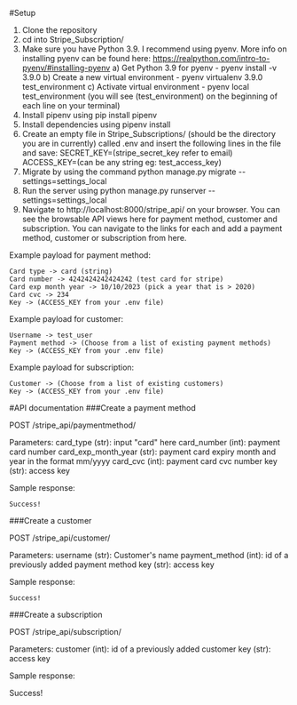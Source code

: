 #Setup 

1. Clone the repository 
2. cd into Stripe_Subscription/
3. Make sure you have Python 3.9. I recommend using pyenv. More info on installing pyenv can be found here: https://realpython.com/intro-to-pyenv/#installing-pyenv
    a) Get Python 3.9 for pyenv - pyenv install -v 3.9.0
    b) Create a new virtual environment - pyenv virtualenv 3.9.0 test_environment
    c) Activate virtual environment - pyenv local test_environment  (you will see (test_environment) on the beginning of each line on your terminal)
4. Install pipenv using pip install pipenv 
5. Install dependencies using pipenv install 
6. Create an empty file in Stripe_Subscriptions/ (should be the directory you are in currently) called .env and insert the following lines in the file and save:
    SECRET_KEY=(stripe_secret_key refer to email)
    ACCESS_KEY=(can be any string eg: test_access_key)
7. Migrate by using the command python manage.py migrate --settings=settings_local
8. Run the server using python manage.py runserver --settings=settings_local 
9. Navigate to http://localhost:8000/stripe_api/ on your browser. You can see the browsable API views here for payment method, customer and subscription. You can navigate to the links for each and add a payment method, customer or subscription from here. 

Example payload for payment method:

    Card type -> card (string)
    Card number -> 4242424242424242 (test card for stripe)
    Card exp month year -> 10/10/2023 (pick a year that is > 2020)
    Card cvc -> 234 
    Key -> (ACCESS_KEY from your .env file)

Example payload for customer: 

    Username -> test_user 
    Payment method -> (Choose from a list of existing payment methods)
    Key -> (ACCESS_KEY from your .env file)

Example payload for subscription:

    Customer -> (Choose from a list of existing customers)
    Key -> (ACCESS_KEY from your .env file)

#API documentation 
###Create a payment method 

POST /stripe_api/paymentmethod/

Parameters:
    card_type (str): input "card" here
    card_number (int): payment card number
    card_exp_month_year (str): payment card expiry month and year in the format mm/yyyy
    card_cvc (int): payment card cvc number
    key (str): access key 

Sample response:

    Success!


###Create a customer 

POST /stripe_api/customer/

Parameters:
    username (str): Customer's name
    payment_method (int): id of a previously added payment method
    key (str): access key 

Sample response:

    Success!

###Create a subscription

POST /stripe_api/subscription/

Parameters:
    customer (int): id of a previously added customer 
    key (str): access key

Sample response:

Success!
